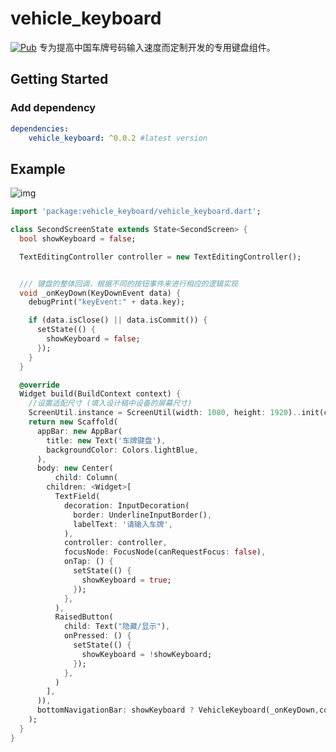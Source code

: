 # vehicle_keyboard
[![Pub](https://img.shields.io/pub/v/dio.svg?style=flat-square)](https://pub.flutter-io.cn/packages/vehicle_keyboard)
专为提高中国车牌号码输入速度而定制开发的专用键盘组件。

## Getting Started

### Add dependency

```yaml
dependencies:
    vehicle_keyboard: ^0.0.2 #latest version

```

## Example

![img](http://g.recordit.co/zMKfX8e5cW.gif)

```dart
import 'package:vehicle_keyboard/vehicle_keyboard.dart';

class SecondScreenState extends State<SecondScreen> {
  bool showKeyboard = false;

  TextEditingController controller = new TextEditingController();


  /// 键盘的整体回调，根据不同的按钮事件来进行相应的逻辑实现
  void _onKeyDown(KeyDownEvent data) {
    debugPrint("keyEvent:" + data.key);

    if (data.isClose() || data.isCommit()) {
      setState(() {
        showKeyboard = false;
      });
    }
  }

  @override
  Widget build(BuildContext context) {
    //设置适配尺寸 (填入设计稿中设备的屏幕尺寸)
    ScreenUtil.instance = ScreenUtil(width: 1080, height: 1920)..init(context);
    return new Scaffold(
      appBar: new AppBar(
        title: new Text('车牌键盘'),
        backgroundColor: Colors.lightBlue,
      ),
      body: new Center(
          child: Column(
        children: <Widget>[
          TextField(
            decoration: InputDecoration(
              border: UnderlineInputBorder(),
              labelText: '请输入车牌',
            ),
            controller: controller,
            focusNode: FocusNode(canRequestFocus: false),
            onTap: () {
              setState(() {
                showKeyboard = true;
              });
            },
          ),
          RaisedButton(
            child: Text("隐藏/显示"),
            onPressed: () {
              setState(() {
                showKeyboard = !showKeyboard;
              });
            },
          )
        ],
      )),
      bottomNavigationBar: showKeyboard ? VehicleKeyboard(_onKeyDown,controller) : null,
    );
  }
}
```


